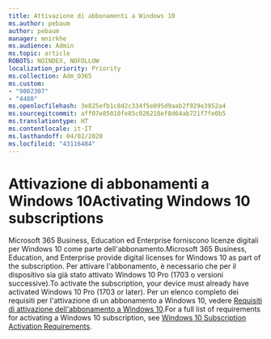 ```yaml
---
title: Attivazione di abbonamenti a Windows 10
ms.author: pebaum
author: pebaum
manager: mnirkhe
ms.audience: Admin
ms.topic: article
ROBOTS: NOINDEX, NOFOLLOW
localization_priority: Priority
ms.collection: Adm_O365
ms.custom:
- "9002307"
- "4480"
ms.openlocfilehash: 3e825efb1c8d2c334f5e095d9aab2f929e3952a4
ms.sourcegitcommit: aff07e85010fe85c026218ef8d64ab721f7fe0b5
ms.translationtype: HT
ms.contentlocale: it-IT
ms.lasthandoff: 04/02/2020
ms.locfileid: "43116484"
---
```

# <a name="activating-windows-10-subscriptions"></a><span data-ttu-id="81968-102">Attivazione di abbonamenti a Windows 10</span><span class="sxs-lookup"><span data-stu-id="81968-102">Activating Windows 10 subscriptions</span></span>

<span data-ttu-id="81968-103">Microsoft 365 Business, Education ed Enterprise forniscono licenze digitali per Windows 10 come parte dell'abbonamento.</span><span class="sxs-lookup"><span data-stu-id="81968-103">Microsoft 365 Business, Education, and Enterprise provide digital licenses for Windows 10 as part of the subscription.</span></span> <span data-ttu-id="81968-104">Per attivare l'abbonamento, è necessario che per il dispositivo sia già stato attivato Windows 10 Pro (1703 o versioni successive).</span><span class="sxs-lookup"><span data-stu-id="81968-104">To activate the subscription, your device must already have activated Windows 10 Pro (1703 or later).</span></span> <span data-ttu-id="81968-105">Per un elenco completo dei requisiti per l'attivazione di un abbonamento a Windows 10, vedere [Requisiti di attivazione dell'abbonamento a Windows 10](https://docs.microsoft.com/windows/deployment/windows-10-subscription-activation#requirements).</span><span class="sxs-lookup"><span data-stu-id="81968-105">For a full list of requirements for activating a Windows 10 subscription, see [Windows 10 Subscription Activation Requirements](https://docs.microsoft.com/windows/deployment/windows-10-subscription-activation#requirements).</span></span>
